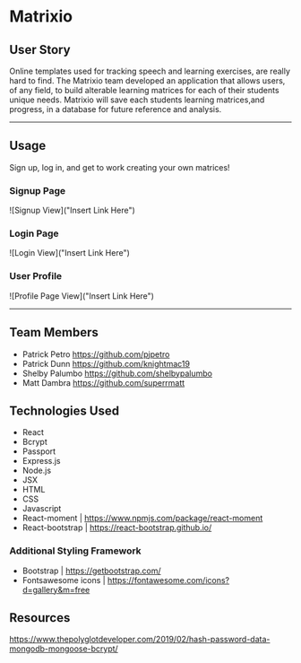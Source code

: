 # Matrixio

## User Story

Online templates used for tracking speech and learning
exercises, are really hard to find. The Matrixio team developed an application that allows users, of any field, to build alterable learning matrices for each of their students unique needs. Matrixio will save each students learning matrices,and progress, in a database for future reference and analysis.

<hr>

## Usage

Sign up, log in, and get to work creating your own matrices!

### Signup Page

![Signup View]("Insert Link Here")

### Login Page

![Login View]("Insert Link Here")

### User Profile

![Profile Page View]("Insert Link Here")

<hr>

## Team Members

- Patrick Petro https://github.com/pjpetro
- Patrick Dunn https://github.com/knightmac19
- Shelby Palumbo https://github.com/shelbypalumbo
- Matt Dambra https://github.com/superrmatt

## Technologies Used

- React
- Bcrypt
- Passport
- Express.js
- Node.js
- JSX
- HTML
- CSS
- Javascript
- React-moment | https://www.npmjs.com/package/react-moment
- React-bootstrap | https://react-bootstrap.github.io/

### Additional Styling Framework

- Bootstrap | https://getbootstrap.com/
- Fontsawesome icons | https://fontawesome.com/icons?d=gallery&m=free

## Resources

https://www.thepolyglotdeveloper.com/2019/02/hash-password-data-mongodb-mongoose-bcrypt/

